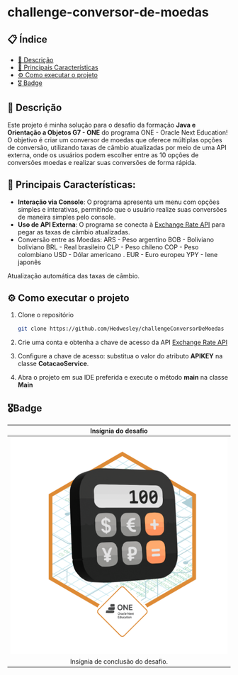 # challenge-conversor-de-moedas

## 📋 Índice
- [📢 Descrição](#-Descrição)
- [📌 Principais Características](#-Principais-Características)
- [⚙️ Como executar o projeto](#-Como-executar-o-projeto)
- [🎖️ Badge](#-🎖️Badge)

## 📢 Descrição
Este projeto é minha solução para o desafio da formação **Java e Orientação a Objetos G7 - ONE** do programa ONE - Oracle Next Education! O objetivo é criar um conversor de moedas que oferece múltiplas opções de conversão, utilizando taxas de câmbio atualizadas por meio de uma API externa, onde os usuários podem escolher entre as 10 opções de conversões moedas e realizar suas conversões de forma rápida.

## 📌 Principais Características:
- **Interação via Console**: O programa apresenta um menu com opções simples e interativas, permitindo que o usuário realize suas conversões de maneira simples pelo console.
- **Uso de API Externa**: O programa se conecta à [Exchange Rate API](https://www.exchangerate-api.com//) para pegar as taxas de câmbio atualizadas.
- Conversão entre as Moedas:
    ARS - Peso argentino
    BOB - Boliviano boliviano
    BRL - Real brasileiro
    CLP - Peso chileno
    COP - Peso colombiano
    USD - Dólar americano .
    EUR - Euro europeu
    YPY - Iene japonês

Atualização automática das taxas de câmbio.

## ⚙️ Como executar o projeto

1. Clone o repositório

    ```bash
    git clone https://github.com/Hedwesley/challengeConversorDeMoedas
    ```

2. Crie uma conta e obtenha a chave de acesso da API [Exchange Rate API](https://www.exchangerate-api.com//)

3. Configure a chave de acesso: substitua o valor do atributo **APIKEY** na classe **CotacaoService**.

4. Abra o projeto em sua IDE preferida e execute o método **main** na classe **Main**

## 🎖️Badge
Insígnia do desafio |  
:-------------------------:|
![badge](./Badge-Conversor.png) |
Insígnia de conclusão do desafio.|
